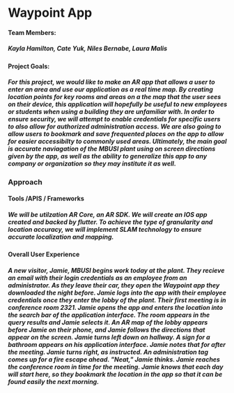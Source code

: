 # Waypoint App

#### **Team Members**:
##### Kayla Hamilton, Cate Yuk, Niles Bernabe, Laura Malis 

#### **Project Goals**:
##### For this project, we would like to make an AR app that allows a user to enter an area and use our application as a real time map. By creating location points for key rooms and areas on a the map that the user sees on their device, this application will hopefully be useful to new employees or students when using a building they are unfamiliar with. In order to ensure security, we will attempt to enable credentials for specific users to also allow for authorized administration access. We are also going to allow users to bookmark and save frequented places on the app to allow for easier accessibilty to commonly used areas. Ultimately, the main goal is accurate naviagation of the MBUSI plant using on screen directions given by the app, as well as the ability to generalize this app to any company or organization so they may institute it as well. 
### **Approach**
#### Tools /APIS / Frameworks
##### We will be utilzation AR Core, an AR SDK. We will create an IOS app created and backed by flutter. To achieve the type of granularity and location accuracy, we will implement SLAM technology to ensure accurate localization and mapping. 
#### Overall User Experience
##### A new visitor, Jamie, MBUSI begins work today at the plant. They recieve an email with their login credentials as an employee from an administrator. As they leave their car, they open the Waypoint app they downloaded the night before. Jamie logs into the app with their employee credentials once they enter the lobby of the plant. Their first meeting is in conference room 2321. Jamie opens the app and enters the location into the search bar of the application interface. The room appears in the query results and Jamie selects it. An AR map of the lobby appears before Jamie on their phone, and Jamie follows the directions that appear on the screen. Jamie turns left down on hallway. A sign for a bathroom appears on his application interface. Jamie notes that for after the meeting. Jamie turns right, as instructed. An administration tag comes up for a fire escape ahead. "Neat," Jamie thinks. Jamie reaches the conference room in time for the meeting. Jamie knows that each day will start here, so they bookmark the location in the app so that it can be found easily the next morning.  
